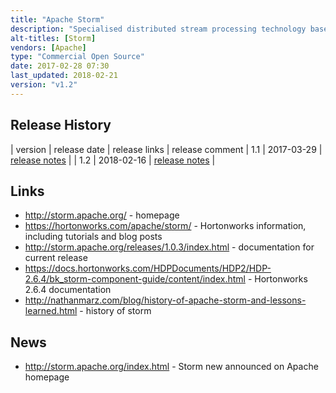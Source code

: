 ```yaml
---
title: "Apache Storm"
description: "Specialised distributed stream processing technology based on a single record (not micro batch) model with at least once processing semantics.  Processing flows are called topologies based on a directed acyclic graph of spouts (which produce unbounded streams of tuples) and bolts (which process streams and optionally produce output streams).  Supports high throughput and low latency use cases, horizontal scalability, fault tolerance (failed workers are automatically restarted and failed over to new nodes if required), back pressure, windowing (with support for sliding and tumbling windows based on time or event counts), stateful bolts and a shared bolt storage cache (that's updatable from the command line).  Also includes a higher level micro batch API (Trident) that supports exactly-once processing semantics, fault-tolerant state management and higher level operations including joins, aggregations and groupings, support for SQL (StormSQL) and frameworks and utilities to make defining and deploying topologies easier (Flux). Has both a graphical web based and command line interface, plus a REST API.  Primarily written in Clojure, JVM based, but supports multiple languages through the use of Thrift for defining and submitting topologies, and the use of spouts that can interface to other languages using JSON over stdin/stdout.  Originally created at BackType, before being open sourced in September 2011 after the acquisition of BackType by Twitter.  Donated to the Apache Foundation in September 2013, graduating in September 2014, with a 1.0 release in April 2016.  Has multiple reference cases for being deployed at scale, including Twitter, and is still under active development."
alt-titles: [Storm]
vendors: [Apache]
type: "Commercial Open Source"
date: 2017-02-28 07:30
last_updated: 2018-02-21
version: "v1.2"
---
```

## Release History

| version | release date | release links | release comment
| 1.1 | 2017-03-29 | [release notes](http://storm.apache.org/2017/03/29/storm110-released.html) |
| 1.2 | 2018-02-16 | [release notes](http://storm.apache.org/2018/02/15/storm120-released.html) |

## Links

* <http://storm.apache.org/> - homepage
* <https://hortonworks.com/apache/storm/> - Hortonworks information, including tutorials and blog posts
* <http://storm.apache.org/releases/1.0.3/index.html> - documentation for current release
* <https://docs.hortonworks.com/HDPDocuments/HDP2/HDP-2.6.4/bk_storm-component-guide/content/index.html> - Hortonworks 2.6.4 documentation
* <http://nathanmarz.com/blog/history-of-apache-storm-and-lessons-learned.html> - history of storm

## News

* <http://storm.apache.org/index.html> - Storm new announced on Apache homepage